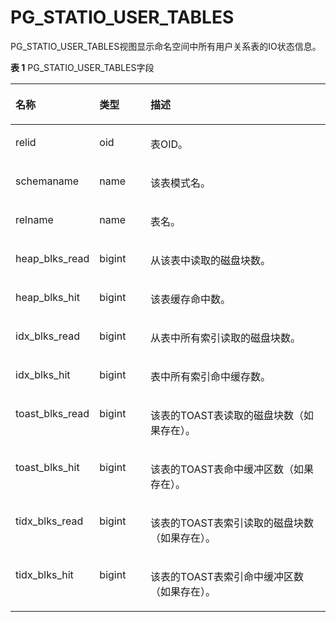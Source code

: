 # PG\_STATIO\_USER\_TABLES<a name="ZH-CN_TOPIC_0242385992"></a>

PG\_STATIO\_USER\_TABLES视图显示命名空间中所有用户关系表的IO状态信息。

**表 1**  PG\_STATIO\_USER\_TABLES字段

<a name="zh-cn_topic_0237122465_zh-cn_topic_0059778777_tb5bd988c593e40d9a9477a7b6f44f03f"></a>
<table><thead align="left"><tr id="zh-cn_topic_0237122465_zh-cn_topic_0059778777_rcbf05acfa5494c7ba6304d78ac7d73b6"><th class="cellrowborder" valign="top" width="23.97%" id="mcps1.2.4.1.1"><p id="zh-cn_topic_0237122465_zh-cn_topic_0059778777_a228f2d49385643a8a20024d8b1979542"><a name="zh-cn_topic_0237122465_zh-cn_topic_0059778777_a228f2d49385643a8a20024d8b1979542"></a><a name="zh-cn_topic_0237122465_zh-cn_topic_0059778777_a228f2d49385643a8a20024d8b1979542"></a>名称</p>
</th>
<th class="cellrowborder" valign="top" width="16.45%" id="mcps1.2.4.1.2"><p id="zh-cn_topic_0237122465_zh-cn_topic_0059778777_a48a8c5965d8a45ab81a6ef0cfd9f0f58"><a name="zh-cn_topic_0237122465_zh-cn_topic_0059778777_a48a8c5965d8a45ab81a6ef0cfd9f0f58"></a><a name="zh-cn_topic_0237122465_zh-cn_topic_0059778777_a48a8c5965d8a45ab81a6ef0cfd9f0f58"></a>类型</p>
</th>
<th class="cellrowborder" valign="top" width="59.58%" id="mcps1.2.4.1.3"><p id="zh-cn_topic_0237122465_zh-cn_topic_0059778777_adeae4cb24d5b4a249c738c366b87b436"><a name="zh-cn_topic_0237122465_zh-cn_topic_0059778777_adeae4cb24d5b4a249c738c366b87b436"></a><a name="zh-cn_topic_0237122465_zh-cn_topic_0059778777_adeae4cb24d5b4a249c738c366b87b436"></a>描述</p>
</th>
</tr>
</thead>
<tbody><tr id="zh-cn_topic_0237122465_zh-cn_topic_0059778777_r2d98de4db3c64617b88c404e1bb105e7"><td class="cellrowborder" valign="top" width="23.97%" headers="mcps1.2.4.1.1 "><p id="zh-cn_topic_0237122465_zh-cn_topic_0059778777_aa6e69d64b09d4ba7a30bb3bd12835ba8"><a name="zh-cn_topic_0237122465_zh-cn_topic_0059778777_aa6e69d64b09d4ba7a30bb3bd12835ba8"></a><a name="zh-cn_topic_0237122465_zh-cn_topic_0059778777_aa6e69d64b09d4ba7a30bb3bd12835ba8"></a>relid</p>
</td>
<td class="cellrowborder" valign="top" width="16.45%" headers="mcps1.2.4.1.2 "><p id="zh-cn_topic_0237122465_zh-cn_topic_0059778777_afa7694aa301143f79a5d8470b793c19e"><a name="zh-cn_topic_0237122465_zh-cn_topic_0059778777_afa7694aa301143f79a5d8470b793c19e"></a><a name="zh-cn_topic_0237122465_zh-cn_topic_0059778777_afa7694aa301143f79a5d8470b793c19e"></a>oid</p>
</td>
<td class="cellrowborder" valign="top" width="59.58%" headers="mcps1.2.4.1.3 "><p id="zh-cn_topic_0237122465_zh-cn_topic_0059778777_ab2044c85e45a44369026add292785bc7"><a name="zh-cn_topic_0237122465_zh-cn_topic_0059778777_ab2044c85e45a44369026add292785bc7"></a><a name="zh-cn_topic_0237122465_zh-cn_topic_0059778777_ab2044c85e45a44369026add292785bc7"></a>表OID。</p>
</td>
</tr>
<tr id="zh-cn_topic_0237122465_zh-cn_topic_0059778777_r0f0ae504adc1415ca98a00994cfd7946"><td class="cellrowborder" valign="top" width="23.97%" headers="mcps1.2.4.1.1 "><p id="zh-cn_topic_0237122465_zh-cn_topic_0059778777_a5c3ca6719cd74cb09b222d64e7d328fe"><a name="zh-cn_topic_0237122465_zh-cn_topic_0059778777_a5c3ca6719cd74cb09b222d64e7d328fe"></a><a name="zh-cn_topic_0237122465_zh-cn_topic_0059778777_a5c3ca6719cd74cb09b222d64e7d328fe"></a>schemaname</p>
</td>
<td class="cellrowborder" valign="top" width="16.45%" headers="mcps1.2.4.1.2 "><p id="zh-cn_topic_0237122465_zh-cn_topic_0059778777_a3c149a9865a44cb4bc6ce5c278fa5f84"><a name="zh-cn_topic_0237122465_zh-cn_topic_0059778777_a3c149a9865a44cb4bc6ce5c278fa5f84"></a><a name="zh-cn_topic_0237122465_zh-cn_topic_0059778777_a3c149a9865a44cb4bc6ce5c278fa5f84"></a>name</p>
</td>
<td class="cellrowborder" valign="top" width="59.58%" headers="mcps1.2.4.1.3 "><p id="zh-cn_topic_0237122465_zh-cn_topic_0059778777_a95096333715f4e249d952a839cc867b6"><a name="zh-cn_topic_0237122465_zh-cn_topic_0059778777_a95096333715f4e249d952a839cc867b6"></a><a name="zh-cn_topic_0237122465_zh-cn_topic_0059778777_a95096333715f4e249d952a839cc867b6"></a>该表模式名。</p>
</td>
</tr>
<tr id="zh-cn_topic_0237122465_zh-cn_topic_0059778777_r0ec2ba23cb874d5f93c65be416ff99f1"><td class="cellrowborder" valign="top" width="23.97%" headers="mcps1.2.4.1.1 "><p id="zh-cn_topic_0237122465_zh-cn_topic_0059778777_ab5c41bcebc3646239512f7840e9fde1f"><a name="zh-cn_topic_0237122465_zh-cn_topic_0059778777_ab5c41bcebc3646239512f7840e9fde1f"></a><a name="zh-cn_topic_0237122465_zh-cn_topic_0059778777_ab5c41bcebc3646239512f7840e9fde1f"></a>relname</p>
</td>
<td class="cellrowborder" valign="top" width="16.45%" headers="mcps1.2.4.1.2 "><p id="zh-cn_topic_0237122465_zh-cn_topic_0059778777_ae096f14496fd434f9f394c0560c6d837"><a name="zh-cn_topic_0237122465_zh-cn_topic_0059778777_ae096f14496fd434f9f394c0560c6d837"></a><a name="zh-cn_topic_0237122465_zh-cn_topic_0059778777_ae096f14496fd434f9f394c0560c6d837"></a>name</p>
</td>
<td class="cellrowborder" valign="top" width="59.58%" headers="mcps1.2.4.1.3 "><p id="zh-cn_topic_0237122465_zh-cn_topic_0059778777_a3ce32745ea81431f9190fa8cf3a3af3f"><a name="zh-cn_topic_0237122465_zh-cn_topic_0059778777_a3ce32745ea81431f9190fa8cf3a3af3f"></a><a name="zh-cn_topic_0237122465_zh-cn_topic_0059778777_a3ce32745ea81431f9190fa8cf3a3af3f"></a>表名。</p>
</td>
</tr>
<tr id="zh-cn_topic_0237122465_zh-cn_topic_0059778777_r5dbba4640a6749efbd48f4023df95a23"><td class="cellrowborder" valign="top" width="23.97%" headers="mcps1.2.4.1.1 "><p id="zh-cn_topic_0237122465_zh-cn_topic_0059778777_a7e27c1925a8e47e3b9f57e3c067d70a3"><a name="zh-cn_topic_0237122465_zh-cn_topic_0059778777_a7e27c1925a8e47e3b9f57e3c067d70a3"></a><a name="zh-cn_topic_0237122465_zh-cn_topic_0059778777_a7e27c1925a8e47e3b9f57e3c067d70a3"></a>heap_blks_read</p>
</td>
<td class="cellrowborder" valign="top" width="16.45%" headers="mcps1.2.4.1.2 "><p id="zh-cn_topic_0237122465_zh-cn_topic_0059778777_a782b7c92a4224f53bb869e41923fdc5d"><a name="zh-cn_topic_0237122465_zh-cn_topic_0059778777_a782b7c92a4224f53bb869e41923fdc5d"></a><a name="zh-cn_topic_0237122465_zh-cn_topic_0059778777_a782b7c92a4224f53bb869e41923fdc5d"></a>bigint</p>
</td>
<td class="cellrowborder" valign="top" width="59.58%" headers="mcps1.2.4.1.3 "><p id="zh-cn_topic_0237122465_zh-cn_topic_0059778777_afcd26d520c5e46c2a5fc22f1acbfa7a6"><a name="zh-cn_topic_0237122465_zh-cn_topic_0059778777_afcd26d520c5e46c2a5fc22f1acbfa7a6"></a><a name="zh-cn_topic_0237122465_zh-cn_topic_0059778777_afcd26d520c5e46c2a5fc22f1acbfa7a6"></a>从该表中读取的磁盘块数。</p>
</td>
</tr>
<tr id="zh-cn_topic_0237122465_zh-cn_topic_0059778777_r07a839cc71b14e65b10102e4f144e9da"><td class="cellrowborder" valign="top" width="23.97%" headers="mcps1.2.4.1.1 "><p id="zh-cn_topic_0237122465_zh-cn_topic_0059778777_aefc1dc5df2224b22a3ce058183f39423"><a name="zh-cn_topic_0237122465_zh-cn_topic_0059778777_aefc1dc5df2224b22a3ce058183f39423"></a><a name="zh-cn_topic_0237122465_zh-cn_topic_0059778777_aefc1dc5df2224b22a3ce058183f39423"></a>heap_blks_hit</p>
</td>
<td class="cellrowborder" valign="top" width="16.45%" headers="mcps1.2.4.1.2 "><p id="zh-cn_topic_0237122465_zh-cn_topic_0059778777_a167efc4cf9b44b9897a9ca83bb7602ad"><a name="zh-cn_topic_0237122465_zh-cn_topic_0059778777_a167efc4cf9b44b9897a9ca83bb7602ad"></a><a name="zh-cn_topic_0237122465_zh-cn_topic_0059778777_a167efc4cf9b44b9897a9ca83bb7602ad"></a>bigint</p>
</td>
<td class="cellrowborder" valign="top" width="59.58%" headers="mcps1.2.4.1.3 "><p id="zh-cn_topic_0237122465_zh-cn_topic_0059778777_a688c089e0b2d4899886e1273b60ebaa6"><a name="zh-cn_topic_0237122465_zh-cn_topic_0059778777_a688c089e0b2d4899886e1273b60ebaa6"></a><a name="zh-cn_topic_0237122465_zh-cn_topic_0059778777_a688c089e0b2d4899886e1273b60ebaa6"></a>该表缓存命中数。</p>
</td>
</tr>
<tr id="zh-cn_topic_0237122465_zh-cn_topic_0059778777_rcdc0867299e341aca10c30b57bf76a85"><td class="cellrowborder" valign="top" width="23.97%" headers="mcps1.2.4.1.1 "><p id="zh-cn_topic_0237122465_zh-cn_topic_0059778777_a20c46d73c6164f7485b7571e83660745"><a name="zh-cn_topic_0237122465_zh-cn_topic_0059778777_a20c46d73c6164f7485b7571e83660745"></a><a name="zh-cn_topic_0237122465_zh-cn_topic_0059778777_a20c46d73c6164f7485b7571e83660745"></a>idx_blks_read</p>
</td>
<td class="cellrowborder" valign="top" width="16.45%" headers="mcps1.2.4.1.2 "><p id="zh-cn_topic_0237122465_zh-cn_topic_0059778777_ac21fee56fcbf4b36804fe1bb74809287"><a name="zh-cn_topic_0237122465_zh-cn_topic_0059778777_ac21fee56fcbf4b36804fe1bb74809287"></a><a name="zh-cn_topic_0237122465_zh-cn_topic_0059778777_ac21fee56fcbf4b36804fe1bb74809287"></a>bigint</p>
</td>
<td class="cellrowborder" valign="top" width="59.58%" headers="mcps1.2.4.1.3 "><p id="zh-cn_topic_0237122465_zh-cn_topic_0059778777_a47684cb97e814e298a917f064b497d5a"><a name="zh-cn_topic_0237122465_zh-cn_topic_0059778777_a47684cb97e814e298a917f064b497d5a"></a><a name="zh-cn_topic_0237122465_zh-cn_topic_0059778777_a47684cb97e814e298a917f064b497d5a"></a>从表中所有索引读取的磁盘块数。</p>
</td>
</tr>
<tr id="zh-cn_topic_0237122465_zh-cn_topic_0059778777_r264e195960754d0697c4483aef32589f"><td class="cellrowborder" valign="top" width="23.97%" headers="mcps1.2.4.1.1 "><p id="zh-cn_topic_0237122465_zh-cn_topic_0059778777_ab28617def279422d978500b9d94678a7"><a name="zh-cn_topic_0237122465_zh-cn_topic_0059778777_ab28617def279422d978500b9d94678a7"></a><a name="zh-cn_topic_0237122465_zh-cn_topic_0059778777_ab28617def279422d978500b9d94678a7"></a>idx_blks_hit</p>
</td>
<td class="cellrowborder" valign="top" width="16.45%" headers="mcps1.2.4.1.2 "><p id="zh-cn_topic_0237122465_zh-cn_topic_0059778777_a5ccd2ef87e90491db00bd1f82bd2bdc1"><a name="zh-cn_topic_0237122465_zh-cn_topic_0059778777_a5ccd2ef87e90491db00bd1f82bd2bdc1"></a><a name="zh-cn_topic_0237122465_zh-cn_topic_0059778777_a5ccd2ef87e90491db00bd1f82bd2bdc1"></a>bigint</p>
</td>
<td class="cellrowborder" valign="top" width="59.58%" headers="mcps1.2.4.1.3 "><p id="zh-cn_topic_0237122465_zh-cn_topic_0059778777_a1dd83cef031d4ea58c6a2e2cf7239060"><a name="zh-cn_topic_0237122465_zh-cn_topic_0059778777_a1dd83cef031d4ea58c6a2e2cf7239060"></a><a name="zh-cn_topic_0237122465_zh-cn_topic_0059778777_a1dd83cef031d4ea58c6a2e2cf7239060"></a>表中所有索引命中缓存数。</p>
</td>
</tr>
<tr id="zh-cn_topic_0237122465_zh-cn_topic_0059778777_r255dc3c1db3e431fa07878083046e0e0"><td class="cellrowborder" valign="top" width="23.97%" headers="mcps1.2.4.1.1 "><p id="zh-cn_topic_0237122465_zh-cn_topic_0059778777_a5484f71a8ab8454cbbb7d3374f646738"><a name="zh-cn_topic_0237122465_zh-cn_topic_0059778777_a5484f71a8ab8454cbbb7d3374f646738"></a><a name="zh-cn_topic_0237122465_zh-cn_topic_0059778777_a5484f71a8ab8454cbbb7d3374f646738"></a>toast_blks_read</p>
</td>
<td class="cellrowborder" valign="top" width="16.45%" headers="mcps1.2.4.1.2 "><p id="zh-cn_topic_0237122465_zh-cn_topic_0059778777_abafa2d07326f435382c866419041380d"><a name="zh-cn_topic_0237122465_zh-cn_topic_0059778777_abafa2d07326f435382c866419041380d"></a><a name="zh-cn_topic_0237122465_zh-cn_topic_0059778777_abafa2d07326f435382c866419041380d"></a>bigint</p>
</td>
<td class="cellrowborder" valign="top" width="59.58%" headers="mcps1.2.4.1.3 "><p id="zh-cn_topic_0237122465_zh-cn_topic_0059778777_ad37f8635423243cd848cdff3e08d2a19"><a name="zh-cn_topic_0237122465_zh-cn_topic_0059778777_ad37f8635423243cd848cdff3e08d2a19"></a><a name="zh-cn_topic_0237122465_zh-cn_topic_0059778777_ad37f8635423243cd848cdff3e08d2a19"></a>该表的TOAST表读取的磁盘块数（如果存在）。</p>
</td>
</tr>
<tr id="zh-cn_topic_0237122465_zh-cn_topic_0059778777_r8cbeae3c28924ecfb8b58e9af1deca74"><td class="cellrowborder" valign="top" width="23.97%" headers="mcps1.2.4.1.1 "><p id="zh-cn_topic_0237122465_zh-cn_topic_0059778777_a5288abb1b2e641919998b273fb9b3a75"><a name="zh-cn_topic_0237122465_zh-cn_topic_0059778777_a5288abb1b2e641919998b273fb9b3a75"></a><a name="zh-cn_topic_0237122465_zh-cn_topic_0059778777_a5288abb1b2e641919998b273fb9b3a75"></a>toast_blks_hit</p>
</td>
<td class="cellrowborder" valign="top" width="16.45%" headers="mcps1.2.4.1.2 "><p id="zh-cn_topic_0237122465_zh-cn_topic_0059778777_a9f7a7e3c17c74bb8b390ed159cd31b13"><a name="zh-cn_topic_0237122465_zh-cn_topic_0059778777_a9f7a7e3c17c74bb8b390ed159cd31b13"></a><a name="zh-cn_topic_0237122465_zh-cn_topic_0059778777_a9f7a7e3c17c74bb8b390ed159cd31b13"></a>bigint</p>
</td>
<td class="cellrowborder" valign="top" width="59.58%" headers="mcps1.2.4.1.3 "><p id="zh-cn_topic_0237122465_zh-cn_topic_0059778777_a2d87bc4d4d1447a7840bf0516a968ba4"><a name="zh-cn_topic_0237122465_zh-cn_topic_0059778777_a2d87bc4d4d1447a7840bf0516a968ba4"></a><a name="zh-cn_topic_0237122465_zh-cn_topic_0059778777_a2d87bc4d4d1447a7840bf0516a968ba4"></a>该表的TOAST表命中缓冲区数（如果存在）。</p>
</td>
</tr>
<tr id="zh-cn_topic_0237122465_zh-cn_topic_0059778777_r6e1d63e9899a42f983fb13aa1a20cb5d"><td class="cellrowborder" valign="top" width="23.97%" headers="mcps1.2.4.1.1 "><p id="zh-cn_topic_0237122465_zh-cn_topic_0059778777_a742096cd4c834d82b0c497711ed4f573"><a name="zh-cn_topic_0237122465_zh-cn_topic_0059778777_a742096cd4c834d82b0c497711ed4f573"></a><a name="zh-cn_topic_0237122465_zh-cn_topic_0059778777_a742096cd4c834d82b0c497711ed4f573"></a>tidx_blks_read</p>
</td>
<td class="cellrowborder" valign="top" width="16.45%" headers="mcps1.2.4.1.2 "><p id="zh-cn_topic_0237122465_zh-cn_topic_0059778777_a6dac0489ae094052bfb6473df2f4b6ae"><a name="zh-cn_topic_0237122465_zh-cn_topic_0059778777_a6dac0489ae094052bfb6473df2f4b6ae"></a><a name="zh-cn_topic_0237122465_zh-cn_topic_0059778777_a6dac0489ae094052bfb6473df2f4b6ae"></a>bigint</p>
</td>
<td class="cellrowborder" valign="top" width="59.58%" headers="mcps1.2.4.1.3 "><p id="zh-cn_topic_0237122465_zh-cn_topic_0059778777_a1509e99266c74b9eaf06b3d2506ee477"><a name="zh-cn_topic_0237122465_zh-cn_topic_0059778777_a1509e99266c74b9eaf06b3d2506ee477"></a><a name="zh-cn_topic_0237122465_zh-cn_topic_0059778777_a1509e99266c74b9eaf06b3d2506ee477"></a>该表的TOAST表索引读取的磁盘块数（如果存在）。</p>
</td>
</tr>
<tr id="zh-cn_topic_0237122465_zh-cn_topic_0059778777_r1ad0c568775146c99e5c3e2c5d3731f4"><td class="cellrowborder" valign="top" width="23.97%" headers="mcps1.2.4.1.1 "><p id="zh-cn_topic_0237122465_zh-cn_topic_0059778777_af4bebbf3595b4cf4a74a45ac46f5cc77"><a name="zh-cn_topic_0237122465_zh-cn_topic_0059778777_af4bebbf3595b4cf4a74a45ac46f5cc77"></a><a name="zh-cn_topic_0237122465_zh-cn_topic_0059778777_af4bebbf3595b4cf4a74a45ac46f5cc77"></a>tidx_blks_hit</p>
</td>
<td class="cellrowborder" valign="top" width="16.45%" headers="mcps1.2.4.1.2 "><p id="zh-cn_topic_0237122465_zh-cn_topic_0059778777_a9e4202bc04fa46a9aedb289d425e96c0"><a name="zh-cn_topic_0237122465_zh-cn_topic_0059778777_a9e4202bc04fa46a9aedb289d425e96c0"></a><a name="zh-cn_topic_0237122465_zh-cn_topic_0059778777_a9e4202bc04fa46a9aedb289d425e96c0"></a>bigint</p>
</td>
<td class="cellrowborder" valign="top" width="59.58%" headers="mcps1.2.4.1.3 "><p id="zh-cn_topic_0237122465_zh-cn_topic_0059778777_ab7e1dfd2ae914592abd61e35b45a2f12"><a name="zh-cn_topic_0237122465_zh-cn_topic_0059778777_ab7e1dfd2ae914592abd61e35b45a2f12"></a><a name="zh-cn_topic_0237122465_zh-cn_topic_0059778777_ab7e1dfd2ae914592abd61e35b45a2f12"></a>该表的TOAST表索引命中缓冲区数（如果存在）。</p>
</td>
</tr>
</tbody>
</table>

